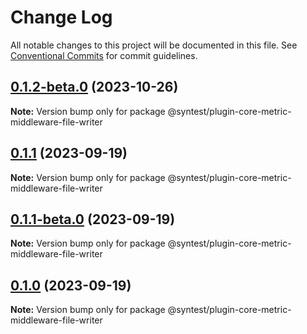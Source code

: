 # Change Log

All notable changes to this project will be documented in this file.
See [Conventional Commits](https://conventionalcommits.org) for commit guidelines.

## [0.1.2-beta.0](https://github.com/syntest-framework/syntest-framework/compare/@syntest/plugin-core-metric-middleware-file-writer@0.1.1...@syntest/plugin-core-metric-middleware-file-writer@0.1.2-beta.0) (2023-10-26)

**Note:** Version bump only for package @syntest/plugin-core-metric-middleware-file-writer

## [0.1.1](https://github.com/syntest-framework/syntest-framework/compare/@syntest/plugin-core-metric-middleware-file-writer@0.1.1-beta.0...@syntest/plugin-core-metric-middleware-file-writer@0.1.1) (2023-09-19)

**Note:** Version bump only for package @syntest/plugin-core-metric-middleware-file-writer

## [0.1.1-beta.0](https://github.com/syntest-framework/syntest-framework/compare/@syntest/plugin-core-metric-middleware-file-writer@0.1.0-beta.15...@syntest/plugin-core-metric-middleware-file-writer@0.1.1-beta.0) (2023-09-19)

**Note:** Version bump only for package @syntest/plugin-core-metric-middleware-file-writer

## [0.1.0](https://github.com/syntest-framework/syntest-framework/compare/@syntest/plugin-core-metric-middleware-file-writer@0.1.0-beta.15...@syntest/plugin-core-metric-middleware-file-writer@0.1.0) (2023-09-19)

**Note:** Version bump only for package @syntest/plugin-core-metric-middleware-file-writer
